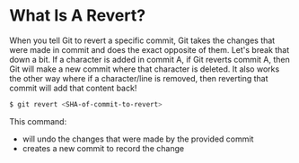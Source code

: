 # What Is A Revert?
When you tell Git to revert a specific commit, Git takes the changes that were made in commit and does the exact opposite of them. Let's break that down a bit. If a character is added in commit A, if Git reverts commit A, then Git will make a new commit where that character is deleted. It also works the other way where if a character/line is removed, then reverting that commit will add that content back!
```sh
$ git revert <SHA-of-commit-to-revert>
```

This command:
* will undo the changes that were made by the provided commit
* creates a new commit to record the change

